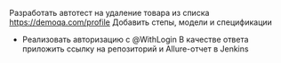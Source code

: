 Разработать автотест на удаление товара из списка https://demoqa.com/profile
Добавить степы, модели и спецификации
* Реализовать авторизацию с @WithLogin
В качестве ответа приложить ссылку на репозиторий и Allure-отчет в Jenkins
